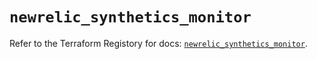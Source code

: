 # `newrelic_synthetics_monitor`

Refer to the Terraform Registory for docs: [`newrelic_synthetics_monitor`](https://registry.terraform.io/providers/newrelic/newrelic/3.25.1/docs/resources/synthetics_monitor).
